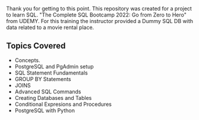Thank you for getting to this point. This repository was created for a project to learn SQL. "The Complete SQL Bootcamp 2022: Go from Zero to Hero" from UDEMY. For this training the instructor provided a Dummy SQL DB with data related to a movie rental place. 

## Topics Covered
- Concepts.
- PostgreSQL and PgAdmin setup 
- SQL Statement Fundamentals
- GROUP BY Statements
- JOINS
- Advanced SQL Commands
- Creating Databases and Tables
- Conditional Expresions and Procedures
- PostgreSQL with Python